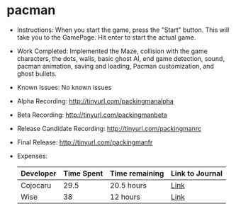 # pacman
- Instructions: When you start the game, press the "Start" button. This will take you to the GamePage. Hit enter to start the actual game.
- Work Completed: Implemented the Maze, collision with the game characters, the dots, walls, basic ghost AI, end game detection, sound, pacman animation, saving and loading, Pacman customization, and ghost bullets.
- Known Issues: No known issues
- Alpha Recording: http://tinyurl.com/packingmanalpha
- Beta Recording: http://tinyurl.com/packingmanbeta
- Release Candidate Recording: http://tinyurl.com/packingmanrc
- Final Release: http://tinyurl.com/packingmanfr

- Expenses: 

  | Developer|Time Spent|Time remaining| Link to Journal |
  |--------|------------------------------|--------|--------|
  | Cojocaru| 29.5 |20.5 hours|[Link](https://github.com/Wise-Cojocaru/pacman/wiki/Gabriel's-Journal)
  | Wise| 38 |12 hours|[Link](https://github.com/Wise-Cojocaru/pacman/wiki/WiseJournal)

